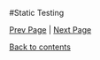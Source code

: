 #Static Testing

[Prev Page](https://github.com/Krithika-Balan2290/Software-Testing-Techniques/blob/master/Docs/mutation.md) | [Next Page](https://github.com/Krithika-Balan2290/Software-Testing-Techniques/blob/master/Docs/blackbox.md)
 
 [Back to contents](https://github.com/Krithika-Balan2290/Software-Testing-Techniques/blob/master/Index.md)
